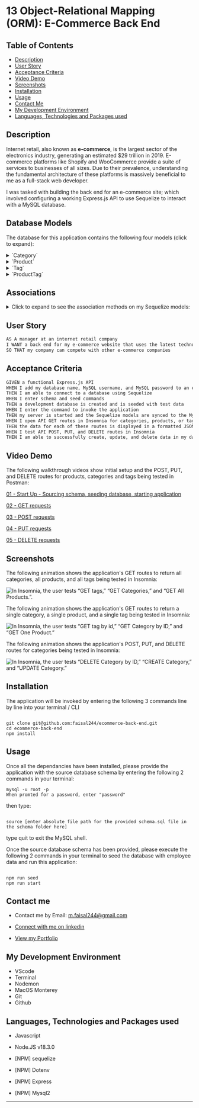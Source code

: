 # 13 Object-Relational Mapping (ORM): E-Commerce Back End

## Table of Contents

- [Description](#description)
- [User Story](#user-story)
- [Acceptance Criteria](#acceptance-criteria)
- [Video Demo](#video-demo)
- [Screenshots](#screenshots)
- [Installation](#installation)
- [Usage](#usage)
- [Contact Me](#contact-me)
- [My Development Environment](#my-development-environment)
- [Languages, Technologies and Packages used](#languages-technologies-and-packages-used)

## Description

Internet retail, also known as **e-commerce**, is the largest sector of the electronics industry, generating an estimated $29 trillion in 2019. E-commerce platforms like Shopify and WooCommerce provide a suite of services to businesses of all sizes. Due to their prevalence, understanding the fundamental architecture of these platforms is massively beneficial to me as a full-stack web developer.

I was tasked with building the back end for an e-commerce site; which involved configuring a working Express.js API to use Sequelize to interact with a MySQL database.

## Database Models

The database for this application contains the following four models (click to expand):

<details>
- <summary> `Category` </summary>

- `id`

  - Integer.

  - Doesn't allow null values.

  - Set as primary key.

  - Uses auto increment.

- `category_name`

  - String.

  - Doesn't allow null values.
  </details>

<details>
- <summary>`Product`</summary>

- `id`

- Integer.

- Doesn't allow null values.

- Set as primary key.

- Uses auto increment.

- `product_name`

  - String.

  - Doesn't allow null values.

- `price`

  - Decimal.

  - Doesn't allow null values.

  - Validates that the value is a decimal.

- `stock`

  - Integer.

  - Doesn't allow null values.

  - Set a default value of `10`.

  - Validates that the value is numeric.

- `category_id`

  - Integer.

  - References the `Category` model's `id`.
  </details>

<details>
- <summary>`Tag`</summary>

- `id`

  - Integer.

  - Doesn't allow null values.

  - Set as primary key.

  - Uses auto increment.

`tag_name`</summary>

    - String.

</details>

<details>
- <summary>`ProductTag`</summary>

- `id`

  - Integer.

  - Doesn't allow null values.

  - Set as primary key.

  - Uses auto increment.

- `product_id`

  - Integer.

  - References the `Product` model's `id`.

- `tag_id`

  - Integer.

  - References the `Tag` model's `id`.

  </details>

## Associations

<details>
 <summary>Click to expand to see the association methods on my Sequelize models:</summary>

- `Product` belongs to `Category`, and `Category` has many `Product` models, as a category can have multiple products but a product can only belong to one category.

- `Product` belongs to many `Tag` models, and `Tag` belongs to many `Product` models. Allow products to have multiple tags and tags to have many products by using the `ProductTag` through model.
</details>

## User Story

```md
AS A manager at an internet retail company
I WANT a back end for my e-commerce website that uses the latest technologies
SO THAT my company can compete with other e-commerce companies
```

## Acceptance Criteria

```md
GIVEN a functional Express.js API
WHEN I add my database name, MySQL username, and MySQL password to an environment variable file
THEN I am able to connect to a database using Sequelize
WHEN I enter schema and seed commands
THEN a development database is created and is seeded with test data
WHEN I enter the command to invoke the application
THEN my server is started and the Sequelize models are synced to the MySQL database
WHEN I open API GET routes in Insomnia for categories, products, or tags
THEN the data for each of these routes is displayed in a formatted JSON
WHEN I test API POST, PUT, and DELETE routes in Insomnia
THEN I am able to successfully create, update, and delete data in my database
```

## Video Demo

The following walkthrough videos show initial setup and the POST, PUT, and DELETE routes for products, categories and tags being tested in Postman:

[01 - Start Up - Sourcing schema, seeding database, starting application](https://drive.google.com/file/d/1HlMC5jrlXe0PlGayWbChywq42zh-fPrl/view?usp=sharing)

[02 - GET requests](https://drive.google.com/file/d/1FGiTsXqLJ0FB6sXnmsQLqyADNmYGZxYa/view?usp=sharing)

[03 - POST requests](https://drive.google.com/file/d/1dtIrZQGxSKtC_dvrbjj_E0wajwH-4ADj/view?usp=sharing)

[04 - PUT requests](https://drive.google.com/file/d/1t3Nb7-qjjzseKOuPSvu0EZWk8g58h7kO/view?usp=sharing)

[05 - DELETE requests](https://drive.google.com/file/d/1fXjEss65bC_y3zXAV3Sx4RlmFlvjwo_5/view?usp=sharing)

## Screenshots

The following animation shows the application's GET routes to return all categories, all products, and all tags being tested in Insomnia:

![In Insomnia, the user tests “GET tags,” “GET Categories,” and “GET All Products.”.](./Assets/13-orm-homework-demo-01.gif)

The following animation shows the application's GET routes to return a single category, a single product, and a single tag being tested in Insomnia:

![In Insomnia, the user tests “GET tag by id,” “GET Category by ID,” and “GET One Product.”](./Assets/13-orm-homework-demo-02.gif)

The following animation shows the application's POST, PUT, and DELETE routes for categories being tested in Insomnia:

![In Insomnia, the user tests “DELETE Category by ID,” “CREATE Category,” and “UPDATE Category.”](./Assets/13-orm-homework-demo-03.gif)

## Installation

The application will be invoked by entering the following 3 commands line by line into your terminal / CLI

```

git clone git@github.com:faisal244/ecommerce-back-end.git
cd ecommerce-back-end
npm install

```

## Usage

Once all the dependancies have been installed, please provide the application with the source database schema by entering the following 2 commands in your terminal:

```
mysql -u root -p
When promted for a password, enter "password"
```

then type:

```

source [enter absolute file path for the provided schema.sql file in the schema folder here]

```

type quit to exit the MySQL shell.

Once the source database schema has been provided, please execute the following 2 commands in your terminal to seed the database with employee data and run this application:

```

npm run seed
npm run start

```

## Contact me

- Contact me by Email: [m.faisal244@gmail.com](mailto:m.faisal244@gmail.com)

- [Connect with me on linkedin](https://www.linkedin.com/in/faisal244/)

- [View my Portfolio](https://faisal244.github.io/Portfolio/)

## My Development Environment

- VScode
- Terminal
- Nodemon
- MacOS Monterey
- Git
- Github

## Languages, Technologies and Packages used

- Javascript
- Node.JS v18.3.0

- [NPM] sequelize
- [NPM] Dotenv
- [NPM] Express
- [NPM] Mysql2

---
